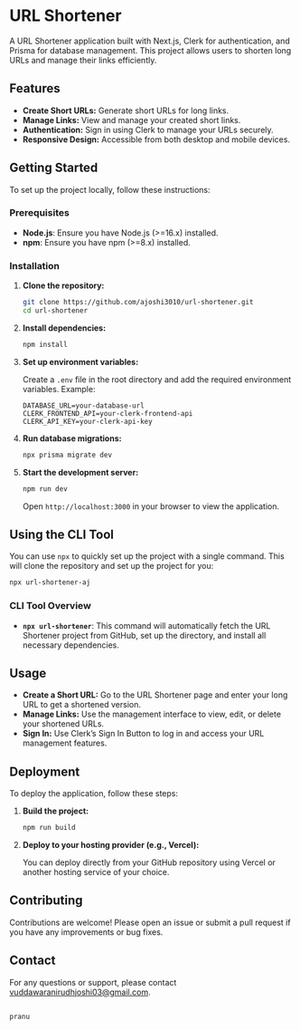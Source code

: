 
# URL Shortener

A URL Shortener application built with Next.js, Clerk for authentication, and Prisma for database management. This project allows users to shorten long URLs and manage their links efficiently.

## Features

- **Create Short URLs:** Generate short URLs for long links.
- **Manage Links:** View and manage your created short links.
- **Authentication:** Sign in using Clerk to manage your URLs securely.
- **Responsive Design:** Accessible from both desktop and mobile devices.

## Getting Started

To set up the project locally, follow these instructions:

### Prerequisites

- **Node.js**: Ensure you have Node.js (>=16.x) installed.
- **npm**: Ensure you have npm (>=8.x) installed.

### Installation

1. **Clone the repository:**

   ```bash
   git clone https://github.com/ajoshi3010/url-shortener.git
   cd url-shortener
   ```

2. **Install dependencies:**

   ```bash
   npm install
   ```

3. **Set up environment variables:**

   Create a `.env` file in the root directory and add the required environment variables. Example:

   ```env
   DATABASE_URL=your-database-url
   CLERK_FRONTEND_API=your-clerk-frontend-api
   CLERK_API_KEY=your-clerk-api-key
   ```

4. **Run database migrations:**

   ```bash
   npx prisma migrate dev
   ```

5. **Start the development server:**

   ```bash
   npm run dev
   ```

   Open `http://localhost:3000` in your browser to view the application.

## Using the CLI Tool

You can use `npx` to quickly set up the project with a single command. This will clone the repository and set up the project for you:

```bash
npx url-shortener-aj
```

### CLI Tool Overview

- **`npx url-shortener`**: This command will automatically fetch the URL Shortener project from GitHub, set up the directory, and install all necessary dependencies.

## Usage

- **Create a Short URL:** Go to the URL Shortener page and enter your long URL to get a shortened version.
- **Manage Links:** Use the management interface to view, edit, or delete your shortened URLs.
- **Sign In:** Use Clerk’s Sign In Button to log in and access your URL management features.

## Deployment

To deploy the application, follow these steps:

1. **Build the project:**

   ```bash
   npm run build
   ```

2. **Deploy to your hosting provider (e.g., Vercel):**

   You can deploy directly from your GitHub repository using Vercel or another hosting service of your choice.

## Contributing

Contributions are welcome! Please open an issue or submit a pull request if you have any improvements or bug fixes.


## Contact

For any questions or support, please contact [vuddawaranirudhjoshi03@gmail.com](mailto:your-email@example.com).

```

pranu